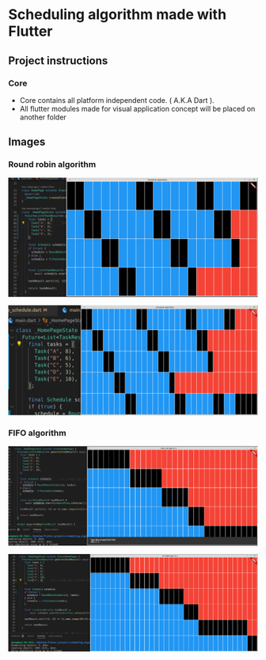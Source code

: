 # Scheduling algorithm made with Flutter

## Project instructions
### Core
* Core contains all platform independent code. ( A.K.A Dart ).
* All flutter modules made for visual application concept will be placed on another folder

## Images
### Round robin algorithm
![Round robin v1](https://github.com/DonizeteVida/scheduling_algorithm/blob/main/images/round_robin_2_quantum.png)

![Round robin v2](https://github.com/DonizeteVida/scheduling_algorithm/blob/main/images/round_robin_2_quantum_5_items.png)

### FIFO algorithm

![FIFO v1](https://github.com/DonizeteVida/scheduling_algorithm/blob/main/images/fifo_v1.png)

![FIFO v2](https://github.com/DonizeteVida/scheduling_algorithm/blob/main/images/fifo_v2.png)

